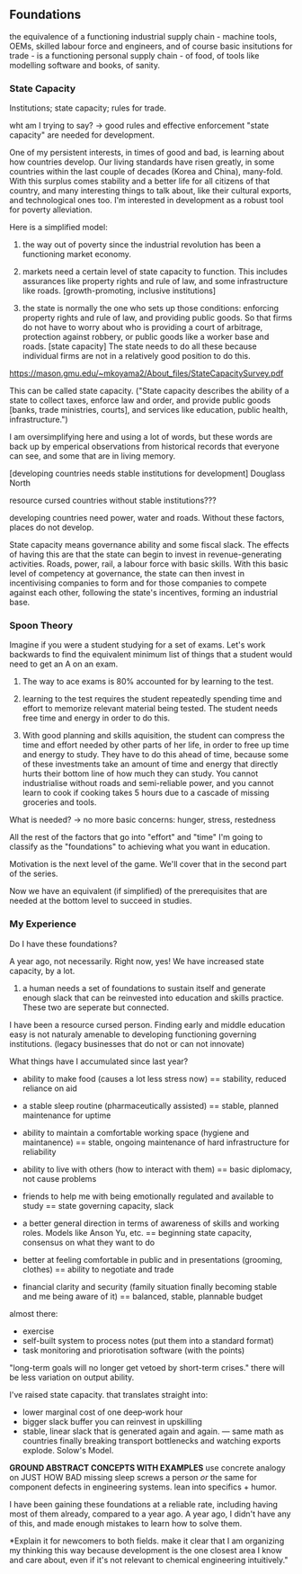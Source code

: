 ## Foundations

the equivalence of a functioning industrial supply chain - machine tools, OEMs, skilled labour force and engineers, and of course basic insitutions for trade - is a functioning personal supply chain - of food, of tools like modelling software and books, of sanity.


### State Capacity

Institutions; state capacity; rules for trade.


wht am I trying to say? -> good rules and effective enforcement "state capacity" are needed for development.

One of my persistent interests, in times of good and bad, is learning about how countries develop. Our living standards have risen greatly, in some countries within the last couple of decades (Korea and China), many-fold. With this surplus comes stability and a better life for all citizens of that country, and many interesting things to talk about, like their cultural exports, and technological ones too. I'm interested in development as a robust tool for poverty alleviation.

Here is a simplified model:

1. the way out of poverty since the industrial revolution has been a functioning market economy.

2. markets need a certain level of state capacity to function. This includes assurances like property rights and rule of law, and some infrastructure like roads. [growth-promoting, inclusive institutions]

3. the state is normally the one who sets up those conditions: enforcing property rights and rule of law, and providing public goods. So that firms do not have to worry about who is providing a court of arbitrage, protection against robbery, or public goods like a worker base and roads. [state capacity] The state needs to do all these because individual firms are not in a relatively good position to do this.

https://mason.gmu.edu/~mkoyama2/About_files/StateCapacitySurvey.pdf

This can be called state capacity. ("State capacity describes the ability of a state to collect taxes, enforce law and order, and provide public goods [banks, trade ministries, courts], and services like education, public health, infrastructure.")


I am oversimplifying here and using a lot of words, but these words are back up by emperical observations from historical records that everyone can see, and some that are in living memory.

[developing countries needs stable institutions for development]
Douglass North

resource cursed countries without stable institutions???

developing countries need power, water and roads. Without these factors, places do not develop.

State capacity means governance ability and some fiscal slack. The effects of having this are that the state can begin to invest in revenue-generating activities. Roads, power, rail, a labour force with basic skills. With this basic level of competency at governance, the state can then invest in incentivising companies to form and for those companies to compete against each other, following the state's incentives, forming an industrial base.



### Spoon Theory

Imagine if you were a student studying for a set of exams. Let's work backwards to find the equivalent minimum list of things that a student would need to get an A on an exam. 

1. The way to ace exams is 80% accounted for by learning to the test.

2. learning to the test requires the student repeatedly spending time and effort to memorize relevant material being tested. The student needs free time and energy in order to do this.

3. With good planning and skills aquisition, the student can compress the time and effort needed by other parts of her life, in order to free up time and energy to study. They have to do this ahead of time, because  some of these investments take an amount of time and energy that directly hurts their bottom line of how much they can study. You cannot industrialise without roads and semi-reliable power, and you cannot learn to cook if cooking takes 5 hours due to a cascade of missing groceries and tools.

What is needed?
-> no more basic concerns: hunger, stress, restedness



All the rest of the factors that go into "effort" and "time" I'm going to classify as the "foundations" to achieving what you want in education.

Motivation is the next level of the game. We'll cover that in the second part of the series. 



Now we have an equivalent (if simplified) of the prerequisites that are needed at the bottom level to succeed in studies.



### My Experience

Do I have these foundations?

A year ago, not necessarily. Right now, yes! We have increased state capacity, by a lot.


1.  a human needs a set of foundations to sustain itself and generate enough slack that can be reinvested into education and skills practice. These two are seperate but connected.

I have been a resource cursed person. Finding early and middle education easy is not naturaly amenable to developing functioning governing institutions. (legacy businesses that do not or can not innovate)




What things have I accumulated since last year?

- ability to make food (causes a lot less stress now) == stability, reduced reliance on aid

- a stable sleep routine (pharmaceutically assisted) == stable, planned maintenance for uptime
- ability to maintain a comfortable working space (hygiene and maintanence) == stable, ongoing maintenance of hard infrastructure for reliability

- ability to live with others (how to interact with them) == basic diplomacy, not cause problems

- friends to help me with being emotionally regulated and available to study == state governing capacity, slack

- a better general direction in terms of awareness of skills and working roles. Models like Anson Yu, etc. == beginning state capacity, consensus on what they want to do

- better at feeling comfortable in public and in presentations (grooming, clothes) == ability to negotiate and trade
- financial clarity and security (family situation finally becoming stable and me being aware of it) == balanced, stable, plannable budget



almost there:
- exercise
- self-built system to process notes (put them into a standard format)
- task monitoring and priorotisation software (with the points)


"long-term goals will no longer get vetoed by short-term crises." there will be less variation on output ability.

I've raised state capacity. that translates straight into:
- lower marginal cost of one deep‑work hour
- bigger slack buffer you can reinvest in upskilling
- stable, linear slack that is generated again and again. — same math as countries finally breaking transport bottlenecks and watching exports explode. Solow's Model.
    

**GROUND ABSTRACT CONCEPTS WITH EXAMPLES**
use concrete analogy on JUST HOW BAD missing sleep screws a person *or* the same for component defects in engineering systems. lean into specifics + humor.



I have been gaining these foundations at a reliable rate, including having most of them already, compared  to a year ago. A year ago, I didn't have any of this, and made enough mistakes to learn how to solve them.



*Explain it for newcomers to both fields. make it clear that I am organizing my thinking this way because development is the one closest area I know and care about, even if it's not relevant to chemical engineering intuitively."
